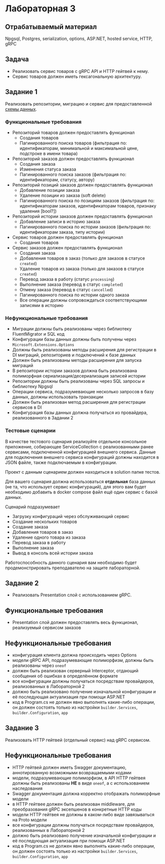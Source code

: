 # Лабораторная 3

## Отрабатываемый материал

Npgsql, Postgres, serialization, options, ASP.NET, hosted service, HTTP, gRPC

## Задача

- Реализовать сервис товаров с gRPC API и HTTP гейтвей к нему.
- Сервис товаров должен иметь гексагональную архитектуру.

## Задание 1

Реализовать репозитории, миграцию и сервис для предоставленной [схемы данных](lab-3-task-1.sql).

### Функциональные требования

- Репозиторий товаров должен предоставлять функционал
    - Создания товаров
    - Пагинированного поиска товаров (фильтрация по: идентификаторам, минимальной и максимальной цене, подстроке в имени
      товара)
- Репозиторий заказов должен предоставлять функционал
    - Создания заказа
    - Изменения статуса заказа
    - Пагинированного поиска заказов (фильтрация по: идентификаторам, статусу, автору)
- Репозиторий позиций заказов должен предоставлять функционал
    - Добавление позиции заказа
    - Удаление позиции из заказа (soft delete)
    - Пагинированного поиска по позициям заказов (фильтрация по: идентификаторам заказов, идентификаторам товаров,
      признаку удаления [bool?])
- Репозиторий истории заказов должен предоставлять функционал
    - Добавление записи в историю заказа
    - Пагинированного поиска по истории заказов (фильтрация по: идентификаторам заказа, типу истории)
- Сервис товаров должен предоставлять функционал
    - Создания товаров
- Сервис заказов должен предоставлять функционал
    - Создания заказа
    - Добавления товаров в заказ (только для заказов в статусе `created`)
    - Удаление товаров из заказа (только для заказов в статусе `created`)
    - Перевод заказа в работу (статус `processing`)
    - Выполнение заказа (перевод в статус `completed`)
    - Отмену заказа (перевод в статус `cancelled`)
    - Пагинированного поиска по истории одного заказа
    - Все операции должны сопровождаться соответствующими записями в историю

### Нефункциональные требования

- Миграции должны быть реализованы через библиотеку FluentMigrator и SQL код
- Конфигурации базы данных должны быть получены через `Microsoft.Extensions.Options`
- Должны быть реализованы методы расширения для регистрации в DI миграций, репозиториев и подключений к базе данных
- Должен быть реализованы методы расширения для запуска миграций
- В репозитории истории заказов должна быть реализована полиморфная сериализация/десериализация записей истории
- Репозитории должны быть реализованы через SQL запросы и библиотеку Npgsql
- Операции сервиса, подразумевающие несколько запросов в базу данных, должны использовать транзакции
- Должен быть реализован метод расширения для регистрации сервисов в DI
- Конфигурация базы данных должна получаться из провайдера, реализованного в Задании 2

### Тестовые сценарии

В качестве тестового сценария реализуйте отдельное консольное приложение, собирающее ServiceCollection с реализованными
ранее сервисами, подключенной конфигурацией внешнего сервиса. Данные для подключения внешнего сервиса конфигураций
должны находится в JSON файле, также подключаемым в конфигурации.

Проект с данным сценарием должен находиться в solution папке тестов.

Для вашего сценария должна использоваться **отдельная** база данных (не та, что использует сервис конфигураций), для
этого вам будет необходимо добавить в docker compose файл ещё один сервис с базой данных.

Сценарий подразумевает

- Загрузку конфигураций через обслуживающий сервис
- Создание нескольких товаров
- Создание заказа
- Добавления товаров в заказ
- Удаление одного товара из заказа
- Перевод заказа в работу
- Выполнение заказа
- Вывод в консоль всей истории заказа

Работоспособность данного сценария вам необходимо будет продемонстрировать преподавателю на защите лабораторной.

## Задание 2

- Реализовать Presentation слой с использованием gRPC.

## Функциональные требования

- Presentation слой должен предоставлять весь функционал, реализуемый сервисом заказов

## Нефункциональные требования

- конфигурация клиента должна происходить через Options
- модели gRPC API, подразумевающие полиморфизм, должны быть реализованы через `oneof`
- должен быть реализован серверный Interceptor, отдающий сообщения об ошибках в определённом формате
- все конфигурации должны получаться посредствам провайдеров, реализованных в Лабораторной 2
- должно быть реализовано получение изначальной конфигурации и её последующая актуализация при помощи ASP.NET 
- код в Program.cs не должен явно выполнять какие-либо операции, он должен состоять только из настройки
  `builder.Services`, `builder.Configuration`, `app`

## Задание 3

Реализовать HTTP гейтвей (отдельный сервис) над gRPC сервисом.

## Нефункциональные требования

- HTTP гейтвей должен иметь Swagger документацию, аннотированную возможными возвращаемыми кодами
- модели, подразумевающие полиморфизм, в API HTTP гейтвея должны быть реализованы **НЕ** в виде `oneof`, а с использованием наследования
- Swagger документация должна корректно отображать полиморфные модели
- в HTTP гейтвее должен быть реализован middleware, для преобразования gRPC эксепшенов в конкретные HTTP коды
- модели HTTP гейтвея не должны в каком-либо виде завязываться на Proto модели
- все конфигурации должны получаться посредствам провайдеров, реализованных в Лабораторной 2
- должно быть реализовано получение изначальной конфигурации и её последующая актуализация при помощи ASP.NET
- код в Program.cs не должен явно выполнять какие-либо операции, он должен состоять только из настройки
  `builder.Services`, `builder.Configuration`, `app`